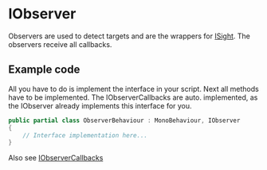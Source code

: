 # IObserver

Observers are used to detect targets and are the wrappers for  [ISight](ISight.md). The observers receive all callbacks.

## Example code

All you have to do is implement the interface in your script. Next all methods have to be implemented. The IObserverCallbacks are auto. implemented, as the IObserver already implements this interface for you.

```csharp
public partial class ObserverBehaviour : MonoBehaviour, IObserver
{
    // Interface implementation here...
}
```

Also see  [IObserverCallbacks](IObserverCallbacks.md)
